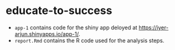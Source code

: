 # educate-to-success

- `app-1` contains code for the shiny app deloyed at https://iyer-arjun.shinyapps.io/app-1/.
- `report.Rmd` contains the R code used for the analysis steps.
